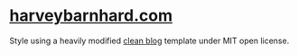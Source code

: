 # [harveybarnhard.com](harveybarnhard.com)

Style using a heavily modified [clean blog](http://startbootstrap.com/template-overviews/clean-blog/)
template under MIT open license.
